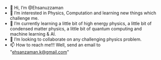 - 👋 Hi, I’m @Ehsanuzzaman
- 👀 I’m interested in Physics, Computation and learning new things which challenge me.
- 🌱 I’m currently learning a little bit of high energy physics, a little bit of condensed matter physics, a little bit of quantum computing and machine learning & AI.
- 💞️ I’m looking to collaborate on any challenging physics problem.
- 📫 How to reach me!!! Well, send an email to "ehsanzaman.k@gmail.com"
